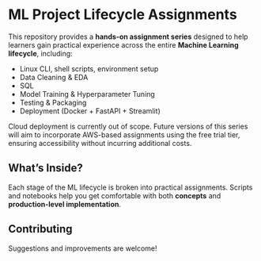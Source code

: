 # ML Project Lifecycle Assignments

This repository provides a **hands-on assignment series** designed to help learners gain practical experience across the entire **Machine Learning lifecycle**, including:

- Linux CLI, shell scripts, environment setup
- Data Cleaning & EDA
- SQL
- Model Training & Hyperparameter Tuning
- Testing & Packaging
- Deployment (Docker + FastAPI + Streamlit)

Cloud deployment is currently out of scope. Future versions of this series will aim to incorporate AWS-based assignments using the free trial tier, ensuring accessibility without incurring additional costs.


## What’s Inside?

Each stage of the ML lifecycle is broken into practical assignments. Scripts and notebooks help you get comfortable with both **concepts** and **production-level implementation**.

## Contributing
Suggestions and improvements are welcome!

